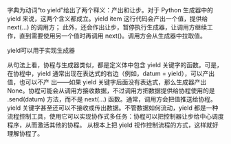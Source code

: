 字典为动词“to yield”给出了两个释义：产出和让步。对于 Python 生成器中的 yield 来说，这两个含义都成立。yield item 这行代码会产出一个值，提供给 next(...) 的调用方；
此外，还会作出让步，暂停执行生成器，让调用方继续工作，直到需要使用另一个值时再调用 next()。调用方会从生成器中拉取值。

yield可以用于实现生成器

从句法上看，协程与生成器类似，都是定义体中包含 yield 关键字的函数。可是，在协程中，yield 通常出现在表达式的右边（例如，datum = yield），可以产出值，也可以不产
出——如果 yield 关键字后面没有表达式，那么生成器产出 None。协程可能会从调用方接收数据，不过调用方把数据提供给协程使用的是 .send(datum) 方法，而不是 next(...) 函数。通常，调用方会把值推送给协程。
yield 关键字甚至还可以不接收或传出数据。不管数据如何流动，yield 都是一种流程控制工具，使用它可以实现协作式多任务：协程可以把控制器让步给中心调度程序，从而激活其他的协程。
从根本上把 yield 视作控制流程的方式，这样就好理解协程了。
